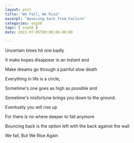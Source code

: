 ```yaml
---
layout: post
title: "We Fall, We Rise"
excerpt: "Bouncing back from Failure"
categories: exp56
tags: [ exp56 ]
date: 2022-07-05T00:00:00-00:00

---
```


Uncertain times hit one badly

It make hopes disappear in an instant and

Make dreams go through a painful slow death

Everything in life is a circle,

Sometime's one goes as high as possible and

Sometime's misfortune brings you down to the ground.

Eventually you will rise up

For there is no where deeper to fall anymore

Bouncing back is the option left with the back against the wall

We fall, But We Rise Again